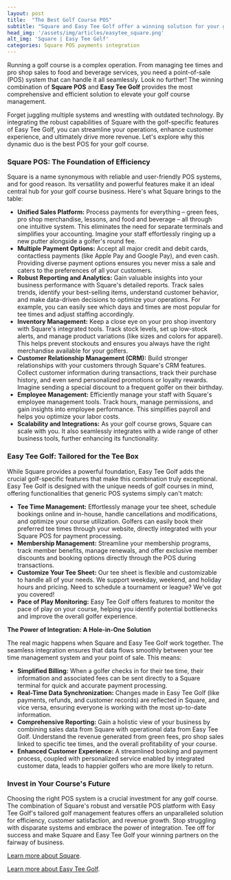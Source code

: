 ```yaml
---
layout: post
title:  "The Best Golf Course POS"
subtitle: "Square and Easy Tee Golf offer a winning solution for your golf course POS"
head_img: '/assets/img/articles/easytee_square.png'
alt_img: 'Square | Easy Tee Golf'
categories: Square POS payments integration 
---
```


Running a golf course is a complex operation. From managing tee times and pro shop sales to food and beverage services, you need a point-of-sale (POS) system that can handle it all seamlessly. Look no further\! The winning combination of **Square POS** and **Easy Tee Golf** provides the most comprehensive and efficient solution to elevate your golf course management.

Forget juggling multiple systems and wrestling with outdated technology. By integrating the robust capabilities of Square with the golf-specific features of Easy Tee Golf, you can streamline your operations, enhance customer experience, and ultimately drive more revenue. Let's explore why this dynamic duo is the best POS for your golf course.

### Square POS: The Foundation of Efficiency

Square is a name synonymous with reliable and user-friendly POS systems, and for good reason. Its versatility and powerful features make it an ideal central hub for your golf course business. Here's what Square brings to the table:

* **Unified Sales Platform:** Process payments for everything – green fees, pro shop merchandise, lessons, and food and beverage – all through one intuitive system. This eliminates the need for separate terminals and simplifies your accounting. Imagine your staff effortlessly ringing up a new putter alongside a golfer's round fee.  
* **Multiple Payment Options:** Accept all major credit and debit cards, contactless payments (like Apple Pay and Google Pay), and even cash. Providing diverse payment options ensures you never miss a sale and caters to the preferences of all your customers.  
* **Robust Reporting and Analytics:** Gain valuable insights into your business performance with Square's detailed reports. Track sales trends, identify your best-selling items, understand customer behavior, and make data-driven decisions to optimize your operations. For example, you can easily see which days and times are most popular for tee times and adjust staffing accordingly.  
* **Inventory Management:** Keep a close eye on your pro shop inventory with Square's integrated tools. Track stock levels, set up low-stock alerts, and manage product variations (like sizes and colors for apparel). This helps prevent stockouts and ensures you always have the right merchandise available for your golfers.  
* **Customer Relationship Management (CRM):** Build stronger relationships with your customers through Square's CRM features. Collect customer information during transactions, track their purchase history, and even send personalized promotions or loyalty rewards. Imagine sending a special discount to a frequent golfer on their birthday.  
* **Employee Management:** Efficiently manage your staff with Square's employee management tools. Track hours, manage permissions, and gain insights into employee performance. This simplifies payroll and helps you optimize your labor costs.  
* **Scalability and Integrations:** As your golf course grows, Square can scale with you. It also seamlessly integrates with a wide range of other business tools, further enhancing its functionality.

### Easy Tee Golf: Tailored for the Tee Box

While Square provides a powerful foundation, Easy Tee Golf adds the crucial golf-specific features that make this combination truly exceptional. Easy Tee Golf is designed with the unique needs of golf courses in mind, offering functionalities that generic POS systems simply can't match:

* **Tee Time Management:** Effortlessly manage your tee sheet, schedule bookings online and in-house, handle cancellations and modifications, and optimize your course utilization. Golfers can easily book their preferred tee times through your website, directly integrated with your Square POS for payment processing.  
* **Membership Management:** Streamline your membership programs, track member benefits, manage renewals, and offer exclusive member discounts and booking options directly through the POS during transactions.  
* **Customize Your Tee Sheet:** Our tee sheet is flexible and customizable to handle all of your needs. We support weekday, weekend, and holiday hours and pricing. Need to schedule a tournament or league? We’ve got you covered!
* **Pace of Play Monitoring:** Easy Tee Golf offers features to monitor the pace of play on your course, helping you identify potential bottlenecks and improve the overall golfer experience.

**The Power of Integration: A Hole-in-One Solution**

The real magic happens when Square and Easy Tee Golf work together. The seamless integration ensures that data flows smoothly between your tee time management system and your point of sale. This means:

* **Simplified Billing:** When a golfer checks in for their tee time, their information and associated fees can be sent directly to a Square terminal for quick and accurate payment processing. 
* **Real-Time Data Synchronization:** Changes made in Easy Tee Golf (like payments, refunds, and customer records) are reflected in Square, and vice versa, ensuring everyone is working with the most up-to-date information. 
* **Comprehensive Reporting:** Gain a holistic view of your business by combining sales data from Square with operational data from Easy Tee Golf. Understand the revenue generated from green fees, pro shop sales linked to specific tee times, and the overall profitability of your course.  
* **Enhanced Customer Experience:** A streamlined booking and payment process, coupled with personalized service enabled by integrated customer data, leads to happier golfers who are more likely to return.

### Invest in Your Course's Future

Choosing the right POS system is a crucial investment for any golf course. The combination of Square's robust and versatile POS platform with Easy Tee Golf's tailored golf management features offers an unparalleled solution for efficiency, customer satisfaction, and revenue growth. Stop struggling with disparate systems and embrace the power of integration. Tee off for success and make Square and Easy Tee Golf your winning partners on the fairway of business.


<a href="https://squareup.com/?utm_source=easyteegolf.com" target="_blank">Learn more about Square</a>.

<a href="https://easyteegolf.com/?utm_source=best_golf_pos_article" target="_blank">Learn more about Easy Tee Golf</a>.
